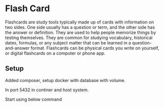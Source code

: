 # Flash Card

Flashcards are study tools typically made up of cards with information on two sides. One side usually has a question or term, and the other side has the answer or definition. They are used to help people memorize things by testing themselves. They are common for studying vocabulary, historical dates, formulas, or any subject matter that can be learned in a question-and-answer format. Flashcards can be physical cards you write on yourself, or digital flashcards on a computer or phone app.

## Setup
Added composer, setup docker with database with volume.

In port 5432 in continer and host system.

Start using below command

